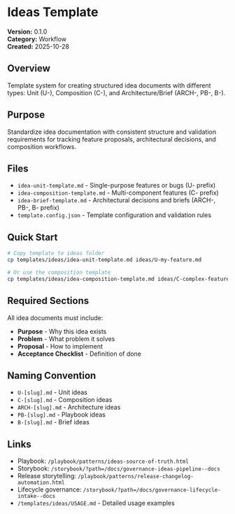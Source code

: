 # Ideas Template

**Version:** 0.1.0  
**Category:** Workflow  
**Created:** 2025-10-28

## Overview

Template system for creating structured idea documents with different types: Unit (U-), Composition (C-), and Architecture/Brief (ARCH-, PB-, B-).

## Purpose

Standardize idea documentation with consistent structure and validation requirements for tracking feature proposals, architectural decisions, and composition workflows.

## Files

- `idea-unit-template.md` - Single-purpose features or bugs (U- prefix)
- `idea-composition-template.md` - Multi-component features (C- prefix)
- `idea-brief-template.md` - Architectural decisions and briefs (ARCH-, PB-, B- prefix)
- `template.config.json` - Template configuration and validation rules

## Quick Start

```bash
# Copy template to ideas folder
cp templates/ideas/idea-unit-template.md ideas/U-my-feature.md

# Or use the composition template
cp templates/ideas/idea-composition-template.md ideas/C-complex-feature.md
```

## Required Sections

All idea documents must include:

- **Purpose** - Why this idea exists
- **Problem** - What problem it solves
- **Proposal** - How to implement
- **Acceptance Checklist** - Definition of done

## Naming Convention

- `U-[slug].md` - Unit ideas
- `C-[slug].md` - Composition ideas
- `ARCH-[slug].md` - Architecture ideas
- `PB-[slug].md` - Playbook ideas
- `B-[slug].md` - Brief ideas

## Links

- Playbook: `/playbook/patterns/ideas-source-of-truth.html`
- Storybook: `/storybook/?path=/docs/governance-ideas-pipeline--docs`
- Release storytelling: `/playbook/patterns/release-changelog-automation.html`
- Lifecycle governance: `/storybook/?path=/docs/governance-lifecycle-intake--docs`
- `/templates/ideas/USAGE.md` - Detailed usage examples

